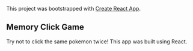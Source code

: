 This project was bootstrapped with [Create React App](https://github.com/facebook/create-react-app).

## Memory Click Game

Try not to click the same pokemon twice! This app was built using React.
